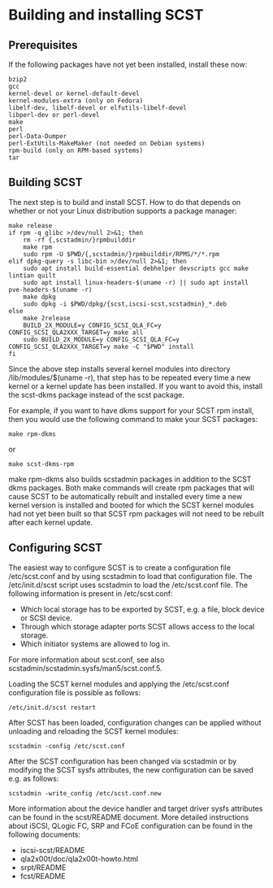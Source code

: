 # Building and installing SCST

## Prerequisites

If the following packages have not yet been installed, install these now:

    bzip2
    gcc
    kernel-devel or kernel-default-devel
    kernel-modules-extra (only on Fedora)
    libelf-dev, libelf-devel or elfutils-libelf-devel
    libperl-dev or perl-devel
    make
    perl
    perl-Data-Dumper
    perl-ExtUtils-MakeMaker (not needed on Debian systems)
    rpm-build (only on RPM-based systems)
    tar

## Building SCST

The next step is to build and install SCST. How to do that depends on whether
or not your Linux distribution supports a package manager:

    make release
    if rpm -q glibc >/dev/null 2>&1; then
        rm -rf {,scstadmin/}rpmbuilddir
        make rpm
        sudo rpm -U $PWD/{,scstadmin/}rpmbuilddir/RPMS/*/*.rpm
    elif dpkg-query -s libc-bin >/dev/null 2>&1; then
        sudo apt install build-essential debhelper devscripts gcc make lintian quilt
        sudo apt install linux-headers-$(uname -r) || sudo apt install pve-headers-$(uname -r)
        make dpkg
        sudo dpkg -i $PWD/dpkg/{scst,iscsi-scst,scstadmin}_*.deb
    else
        make 2release
        BUILD_2X_MODULE=y CONFIG_SCSI_QLA_FC=y CONFIG_SCSI_QLA2XXX_TARGET=y make all
        sudo BUILD_2X_MODULE=y CONFIG_SCSI_QLA_FC=y CONFIG_SCSI_QLA2XXX_TARGET=y make -C "$PWD" install
    fi

Since the above step installs several kernel modules into directory
/lib/modules/$(uname -r), that step has to be repeated every time a new kernel
or a kernel update has been installed. If you want to avoid this, install the
scst-dkms package instead of the scst package.

For example, if you want to have dkms support for your SCST rpm install, then
you would use the following command to make your SCST packages:

    make rpm-dkms 

or

    make scst-dkms-rpm

make rpm-dkms also builds scstadmin packages in addition to the SCST dkms
packages. Both make commands will create rpm packages that will cause SCST to be
automatically rebuilt and installed every time a new kernel version is
installed and booted for which the SCST kernel modules had not yet been built
so that SCST rpm packages will not need to be rebuilt after each kernel update.

## Configuring SCST

The easiest way to configure SCST is to create a configuration file
/etc/scst.conf and by using scstadmin to load that configuration file. The
/etc/init.d/scst script uses scstadmin to load the /etc/scst.conf file. The
following information is present in /etc/scst.conf:

* Which local storage has to be exported by SCST, e.g. a file, block device or
  SCSI device.
* Through which storage adapter ports SCST allows access to the local
  storage.
* Which initiator systems are allowed to log in.

For more information about scst.conf, see also
scstadmin/scstadmin.sysfs/man5/scst.conf.5.

Loading the SCST kernel modules and applying the /etc/scst.conf configuration
file is possible as follows:

    /etc/init.d/scst restart

After SCST has been loaded, configuration changes can be applied without
unloading and reloading the SCST kernel modules:

    scstadmin -config /etc/scst.conf

After the SCST configuration has been changed via scstadmin or by modifying the
SCST sysfs attributes, the new configuration can be saved e.g. as follows:

    scstadmin -write_config /etc/scst.conf.new

More information about the device handler and target driver sysfs attributes
can be found in the scst/README document. More detailed instructions about
iSCSI, QLogic FC, SRP and FCoE configuration can be found in the following
documents:

* iscsi-scst/README
* qla2x00t/doc/qla2x00t-howto.html
* srpt/README
* fcst/README
